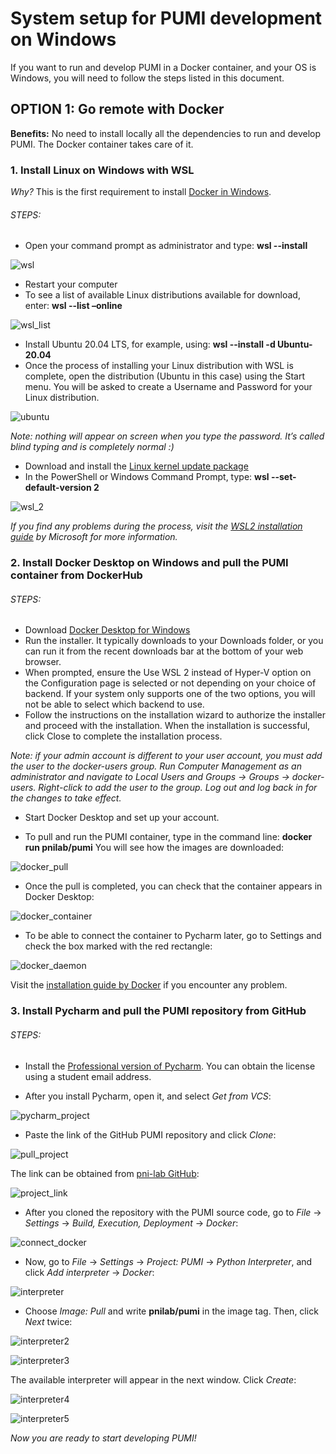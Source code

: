 # System setup for PUMI development on Windows

If you want to run and develop PUMI in a Docker container, and your OS is Windows, you will need to follow the steps listed in this document.

## OPTION 1: Go remote with Docker

**Benefits:** No need to install locally all the dependencies to run and develop PUMI. The Docker container takes care of it.

### 1. **Install Linux on Windows with WSL**

*Why?* This is the first requirement to install  [Docker in Windows](https://docs.docker.com/desktop/install/windows-install/). 

###### STEPS:

- Open your command prompt as administrator and type: **wsl --install**

![wsl](w1.png)

- Restart your computer 
- To see a list of available Linux distributions available for download, enter: **wsl --list –online**

![wsl_list](w2.png)

- Install Ubuntu 20.04 LTS, for example, using: **wsl --install -d Ubuntu-20.04** 
- Once the process of installing your Linux distribution with WSL is complete, open the distribution (Ubuntu in this case) using the Start menu. You will be asked to create a Username and Password for your Linux distribution.

![ubuntu](w3.png)

_Note: nothing will appear on screen when you type the password. It’s called blind typing and is completely normal :)_

- Download and install the [Linux kernel update package](https://wslstorestorage.blob.core.windows.net/wslblob/wsl_update_x64.msi) 
- In the PowerShell or Windows Command Prompt, type: **wsl --set-default-version 2**

![wsl_2](w4.png)

*If you find any problems during the process, visit the [WSL2 installation guide](https://learn.microsoft.com/en-us/windows/wsl/install) by Microsoft for more information.*

### 2. **Install Docker Desktop on Windows and pull the PUMI container from DockerHub**

###### STEPS:

- Download [Docker Desktop for Windows](https://www.docker.com/products/docker-desktop/)
- Run the installer. It typically downloads to your Downloads folder, or you can run it from the recent downloads bar at the bottom of your web browser.
- When prompted, ensure the Use WSL 2 instead of Hyper-V option on the Configuration page is selected or not depending on your choice of backend. If your system only supports one of the two options, you will not be able to select which backend to use.
- Follow the instructions on the installation wizard to authorize the installer and proceed with the installation. When the installation is successful, click Close to complete the installation process.

*Note: if your admin account is different to your user account, you must add the user to the docker-users group. Run Computer Management as an administrator and navigate to Local Users and Groups &rarr; Groups &rarr; docker-users. Right-click to add the user to the group. Log out and log back in for the changes to take effect.*

- Start Docker Desktop and set up your account.

- To pull and run the PUMI container, type in the command line: **docker run pnilab/pumi**
You will see how the images are downloaded:

![docker_pull](w5.png)

- Once the pull is completed, you can check that the container appears in Docker Desktop:

![docker_container](w6.png)

- To be able to connect the container to Pycharm later, go to Settings and check the box marked with the red rectangle:

![docker_daemon](w7.png)

Visit the [installation guide by Docker](https://docs.docker.com/desktop/install/windows-install/) if you encounter any problem.

### 3.	**Install Pycharm and pull the PUMI repository from GitHub**

###### STEPS:
- Install the [Professional version of Pycharm](https://www.jetbrains.com/pycharm/download/#section=windows). You can obtain the license using a student email address.

- After you install Pycharm, open it, and select *Get from VCS*:

![pycharm_project](w8.png)

- Paste the link of the GitHub PUMI repository and click *Clone*:

![pull_project](w9.png)

The link can be obtained from [pni-lab GitHub](https://github.com/pni-lab/PUMI):

![project_link](w10.png)

- After  you cloned the repository with the PUMI source code, go to _File_ &rarr; _Settings_ &rarr; _Build, Execution, Deployment_ &rarr; _Docker_:

![connect_docker](w11.png)

- Now, go to *File* &rarr; *Settings* &rarr; *Project: PUMI* &rarr; *Python Interpreter*, and click *Add interpreter* &rarr; *Docker*:

![interpreter](w12.png)

- Choose *Image: Pull* and write **pnilab/pumi** in the image tag. Then, click *Next* twice:
 
![interpreter2](w13.png)

![interpreter3](w14.png)

The available interpreter will appear in the next window. Click *Create*:

![interpreter4](w15.png)

![interpreter5](w16.png)

*Now you are ready to start developing PUMI!*

